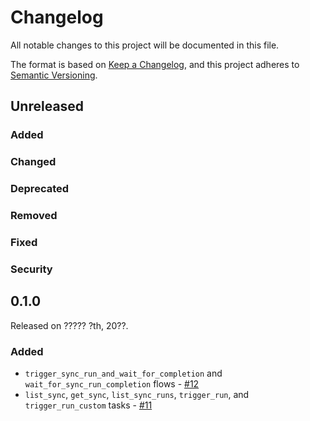 # Changelog

All notable changes to this project will be documented in this file.

The format is based on [Keep a Changelog](https://keepachangelog.com/en/1.0.0/),
and this project adheres to [Semantic Versioning](https://semver.org/spec/v2.0.0.html).

## Unreleased

### Added

### Changed

### Deprecated

### Removed

### Fixed

### Security

## 0.1.0

Released on ????? ?th, 20??.

### Added

- `trigger_sync_run_and_wait_for_completion` and `wait_for_sync_run_completion` flows - [#12](https://github.com/PrefectHQ/prefect-hightouch/pull/12)
- `list_sync`, `get_sync`, `list_sync_runs`, `trigger_run`, and `trigger_run_custom` tasks - [#11](https://github.com/PrefectHQ/prefect-hightouch/pull/11)
